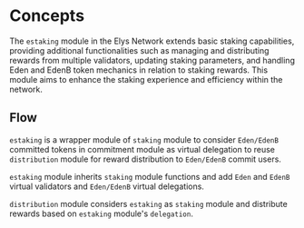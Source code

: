 <!--
order: 1
-->

# Concepts

The `estaking` module in the Elys Network extends basic staking capabilities, providing additional functionalities such as managing and distributing rewards from multiple validators, updating staking parameters, and handling Eden and EdenB token mechanics in relation to staking rewards. This module aims to enhance the staking experience and efficiency within the network.

## Flow

`estaking` is a wrapper module of `staking` module to consider `Eden/EdenB` committed tokens in commitment module as virtual delegation to reuse `distribution` module for reward distribution to `Eden/EdenB` commit users.

`estaking` module inherits `staking` module functions and add `Eden` and `EdenB` virtual validators and `Eden/EdenB` virtual delegations.

`distribution` module considers `estaking` as `staking` module and distribute rewards based on `estaking` module's `delegation`.
